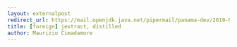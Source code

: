 ```yaml
---
layout: externalpost
redirect_url: https://mail.openjdk.java.net/pipermail/panama-dev/2019-November/006711.html
title: [foreign] jextract, distilled
author: Maurizio Cimadamore  
---
```

